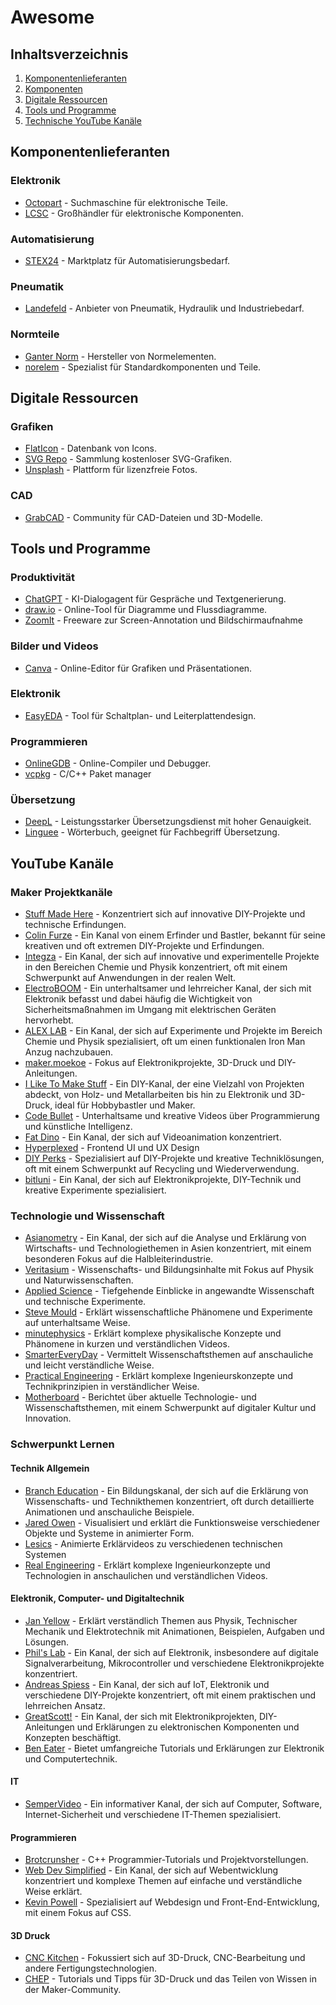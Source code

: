 # Awesome

## Inhaltsverzeichnis

1. [Komponentenlieferanten](#komponentenlieferanten)
1. [Komponenten](COMPONENTS.md)
1. [Digitale Ressourcen](#digitale-ressourcen)
1. [Tools und Programme](#tools-und-programme)
1. [Technische YouTube Kanäle](#youtube-kanäle)

## Komponentenlieferanten

### Elektronik

- [Octopart](https://octopart.com/) - Suchmaschine für elektronische Teile.
- [LCSC](https://lcsc.com/) - Großhändler für elektronische Komponenten.

### Automatisierung

- [STEX24](https://www.stex24.com/) - Marktplatz für Automatisierungsbedarf.

### Pneumatik

- [Landefeld](https://www.landefeld.de/) - Anbieter von Pneumatik, Hydraulik und Industriebedarf.

### Normteile

- [Ganter Norm](https://www.ganternorm.com/) - Hersteller von Normelementen.
- [norelem](https://www.norelem.de/) - Spezialist für Standardkomponenten und Teile.

## Digitale Ressourcen

### Grafiken

- [FlatIcon](https://www.flaticon.com/) - Datenbank von Icons.
- [SVG Repo](https://www.svgrepo.com/) - Sammlung kostenloser SVG-Grafiken.
- [Unsplash](https://unsplash.com/) - Plattform für lizenzfreie Fotos.

### CAD

- [GrabCAD](https://grabcad.com/) - Community für CAD-Dateien und 3D-Modelle.

## Tools und Programme

### Produktivität

- [ChatGPT](https://openai.com/chatgpt/) - KI-Dialogagent für Gespräche und Textgenerierung.
- [draw.io](https://www.diagrams.net/) - Online-Tool für Diagramme und Flussdiagramme.
- [ZoomIt](https://learn.microsoft.com/de-de/sysinternals/downloads/zoomit) - Freeware zur Screen-Annotation und Bildschirmaufnahme 

### Bilder und Videos

- [Canva](https://www.canva.com/) - Online-Editor für Grafiken und Präsentationen.

### Elektronik

- [EasyEDA](https://easyeda.com/) - Tool für Schaltplan- und Leiterplattendesign.

### Programmieren

- [OnlineGDB](https://www.onlinegdb.com/) - Online-Compiler und Debugger.
- [vcpkg](https://vcpkg.io/en/) - C/C++ Paket manager 

### Übersetzung

- [DeepL](https://www.deepl.com/) - Leistungsstarker Übersetzungsdienst mit hoher Genauigkeit.
- [Linguee](https://www.linguee.com/) - Wörterbuch, geeignet für Fachbegriff Übersetzung.

## YouTube Kanäle

### Maker Projektkanäle

- [Stuff Made Here](https://www.youtube.com/c/StuffMadeHere) - Konzentriert sich auf innovative DIY-Projekte und technische Erfindungen.
- [Colin Furze](https://www.youtube.com/user/colinfurze) - Ein Kanal von einem Erfinder und Bastler, bekannt für seine kreativen und oft extremen DIY-Projekte und Erfindungen.
- [Integza](https://www.youtube.com/c/Integza) - Ein Kanal, der sich auf innovative und experimentelle Projekte in den Bereichen Chemie und Physik konzentriert, oft mit einem Schwerpunkt auf Anwendungen in der realen Welt.
- [ElectroBOOM](https://www.youtube.com/user/msadaghd) - Ein unterhaltsamer und lehrreicher Kanal, der sich mit Elektronik befasst und dabei häufig die Wichtigkeit von Sicherheitsmaßnahmen im Umgang mit elektrischen Geräten hervorhebt.
- [ALEX LAB](https://www.youtube.com/c/AlexLab) - Ein Kanal, der sich auf Experimente und Projekte im Bereich Chemie und Physik spezialisiert, oft um einen funktionalen Iron Man Anzug nachzubauen.
- [maker.moekoe](https://www.youtube.com/c/makermoekoe) - Fokus auf Elektronikprojekte, 3D-Druck und DIY-Anleitungen.
- [I Like To Make Stuff](https://www.youtube.com/user/iliketomakestuffcom) - Ein DIY-Kanal, der eine Vielzahl von Projekten abdeckt, von Holz- und Metallarbeiten bis hin zu Elektronik und 3D-Druck, ideal für Hobbybastler und Maker.
- [Code Bullet](https://www.youtube.com/c/CodeBullet) - Unterhaltsame und kreative Videos über Programmierung und künstliche Intelligenz.
- [Fat Dino](https://www.youtube.com/c/FatDino) - Ein Kanal, der sich auf Videoanimation konzentriert.
- [Hyperplexed](https://www.youtube.com/c/Hyperplexed) - Frontend UI und UX Design
- [DIY Perks](https://www.youtube.com/c/DIYPerks) - Spezialisiert auf DIY-Projekte und kreative Techniklösungen, oft mit einem Schwerpunkt auf Recycling und Wiederverwendung.
- [bitluni](https://www.youtube.com/c/bitluni) - Ein Kanal, der sich auf Elektronikprojekte, DIY-Technik und kreative Experimente spezialisiert.

### Technologie und Wissenschaft

- [Asianometry](https://www.youtube.com/c/Asianometry) - Ein Kanal, der sich auf die Analyse und Erklärung von Wirtschafts- und Technologiethemen in Asien konzentriert, mit einem besonderen Fokus auf die Halbleiterindustrie.
- [Veritasium](https://www.youtube.com/user/1veritasium) - Wissenschafts- und Bildungsinhalte mit Fokus auf Physik und Naturwissenschaften.
- [Applied Science](https://www.youtube.com/user/bkraz333) - Tiefgehende Einblicke in angewandte Wissenschaft und technische Experimente.
- [Steve Mould](https://www.youtube.com/user/steventhebrave) - Erklärt wissenschaftliche Phänomene und Experimente auf unterhaltsame Weise.
- [minutephysics](https://www.youtube.com/c/minutephysics) - Erklärt komplexe physikalische Konzepte und Phänomene in kurzen und verständlichen Videos.
- [SmarterEveryDay](https://www.youtube.com/user/destinws2) - Vermittelt Wissenschaftsthemen auf anschauliche und leicht verständliche Weise.
- [Practical Engineering](https://www.youtube.com/c/PracticalEngineering) - Erklärt komplexe Ingenieurskonzepte und Technikprinzipien in verständlicher Weise.
- [Motherboard](https://www.youtube.com/c/Motherboard) - Berichtet über aktuelle Technologie- und Wissenschaftsthemen, mit einem Schwerpunkt auf digitaler Kultur und Innovation.

### Schwerpunkt Lernen

#### Technik Allgemein

- [Branch Education](https://www.youtube.com/c/BranchEducation) - Ein Bildungskanal, der sich auf die Erklärung von Wissenschafts- und Technikthemen konzentriert, oft durch detaillierte Animationen und anschauliche Beispiele.
- [Jared Owen](https://www.youtube.com/c/JaredOwen) - Visualisiert und erklärt die Funktionsweise verschiedener Objekte und Systeme in animierter Form.
- [Lesics](https://www.youtube.com/c/Lesics) - Animierte Erklärvideos zu verschiedenen technischen Systemen
- [Real Engineering](https://www.youtube.com/c/RealEngineering) - Erklärt komplexe Ingenieurkonzepte und Technologien in anschaulichen und verständlichen Videos.

#### Elektronik, Computer- und Digitaltechnik

- [Jan Yellow](https://www.youtube.com/c/JanYellow) - Erklärt verständlich Themen aus Physik, Technischer Mechanik und Elektrotechnik mit Animationen, Beispielen, Aufgaben und Lösungen.
- [Phil's Lab](https://www.youtube.com/c/PhilsLab) - Ein Kanal, der sich auf Elektronik, insbesondere auf digitale Signalverarbeitung, Mikrocontroller und verschiedene Elektronikprojekte konzentriert.
- [Andreas Spiess](https://www.youtube.com/channel/UCu7_D0o48KbfhpEohoP7YSQ) - Ein Kanal, der sich auf IoT, Elektronik und verschiedene DIY-Projekte konzentriert, oft mit einem praktischen und lehrreichen Ansatz.
- [GreatScott!](https://www.youtube.com/user/greatscottlab) - Ein Kanal, der sich mit Elektronikprojekten, DIY-Anleitungen und Erklärungen zu elektronischen Komponenten und Konzepten beschäftigt.
- [Ben Eater](https://www.youtube.com/user/eaterbc) - Bietet umfangreiche Tutorials und Erklärungen zur Elektronik und Computertechnik.

#### IT

- [SemperVideo](https://www.youtube.com/user/SemperVideo) - Ein informativer Kanal, der sich auf Computer, Software, Internet-Sicherheit und verschiedene IT-Themen spezialisiert.

#### Programmieren

- [Brotcrunsher](https://www.youtube.com/c/Brotcrunsher) - C++ Programmier-Tutorials und Projektvorstellungen.
- [Web Dev Simplified](https://www.youtube.com/channel/UCFbNIlppjAuEX4znoulh0Cw) - Ein Kanal, der sich auf Webentwicklung konzentriert und komplexe Themen auf einfache und verständliche Weise erklärt.
- [Kevin Powell](https://www.youtube.com/user/KepowOb) - Spezialisiert auf Webdesign und Front-End-Entwicklung, mit einem Fokus auf CSS.

#### 3D Druck

- [CNC Kitchen](https://www.youtube.com/c/CNCKitchen) - Fokussiert sich auf 3D-Druck, CNC-Bearbeitung und andere Fertigungstechnologien.
- [CHEP](https://www.youtube.com/c/chepclub) - Tutorials und Tipps für 3D-Druck und das Teilen von Wissen in der Maker-Community.
